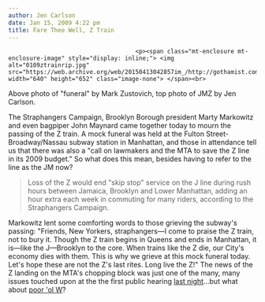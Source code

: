 ```yaml
---
author: Jen Carlson
date: Jan 15, 2009 4:22 pm
title: Fare Thee Well, Z Train
---
```


	
										<p><span class="mt-enclosure mt-enclosure-image" style="display: inline;"> <img alt="0109ztrainrip.jpg" src="https://web.archive.org/web/20150413042857im_/http://gothamist.com/attachments/arts_jen/0109ztrainrip.jpg" width="640" height="652" class="image-none"> </span><br>
<span class="photo_caption">Above photo of &quot;funeral&quot; by Mark Zustovich, top photo of JMZ by Jen Carlson.</span></p>

<p>The Straphangers Campaign, Brooklyn Borough president Marty Markowitz and even bagpiper John Maynard came together today to mourn the passing of the Z train. A mock funeral was held at the Fulton Street-Broadway/Nassau subway station in Manhattan, and those in attendance tell us that there was also a &quot;call on lawmakers and the MTA to save the Z line in its 2009 budget.&quot; So what does this mean, besides having to refer to the line as the JM now?</p><blockquote>Loss of the Z would end &quot;skip stop&quot; service on the J line during rush hours between Jamaica, Brooklyn and Lower Manhattan, adding an hour extra each week in commuting for many riders, according to the Straphangers Campaign.</blockquote>Markowitz lent some comforting words to those grieving the subway&apos;s passing: &quot;Friends, New Yorkers, straphangers&#x2014;I come to praise the Z train, not to bury it. Though the Z train begins in Queens and ends in Manhattan, it is&#x2014;like the J&#x2014;Brooklyn to the core. When trains like the Z die, our City&apos;s economy dies with them. This is why we grieve at this mock funeral today. Let&apos;s hope these are not the Z&apos;s last rites. Long live the Z!&quot; The news of the Z landing on the MTA&apos;s chopping block was just one of the many, many issues touched upon at the the first public hearing <a href="https://web.archive.org/web/20150413042857/http://gothamist.com/2009/01/15/hundreds_give_mta_piece_of_their_mi.php">last night</a>...but what about <a href="https://web.archive.org/web/20150413042857/http://gothamist.com/2008/11/18/mta_may_eliminate_w_train_among_oth.php">poor &apos;ol W</a>?<p></p>					
										
									
				